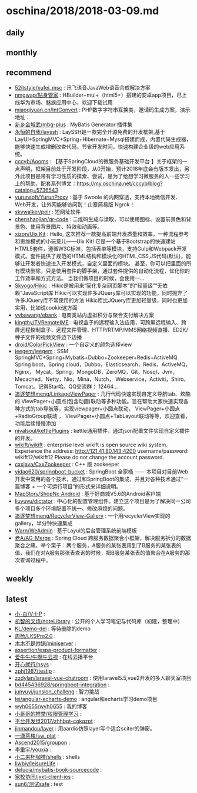 # oschina/2018/2018-03-09.md



## daily



## monthly



## recommend

- [52itstyle/xufei_msc](http://git.oschina.net/52itstyle/xufei_msc) : 讯飞语音JavaWeb语音合成解决方案
- [nmgwap/贴身管家](http://git.oschina.net/ldhblog/MyProjects) : HBuilder+mui+（html5+）搭建的安卓app项目，已上线华为市场、魅族应用中心，欢迎下载试用
- [miaoqiyuan.cn/IntConvert](http://git.oschina.net/mqycn/IntConvert) : PHP数字字符串互换类，邀请码生成方案，演示地址：
- [新乡金城武/mbg-plus](http://git.oschina.net/liuyuyu2333/mbg-plus) : MyBatis Generator 插件集
- [永恒的自我/layssh](http://git.oschina.net/run123456/layssh) : LaySSH是一款完全开源免费的开发框架,基于LayUI+SpringMVC+Spring+Hibernate+Mysql搭建而成，内置代码生成器，能够快速生成增删改查代码，节省开发时间，快速构建企业级的web应用系统。
- [cccyb/Aooms](http://git.oschina.net/cyb-javaer/Aooms) : 【基于SpringCloud的微服务基础开发平台 】关于框架的一点声明，框架目前处于开发阶段，从0开始，预计2018年底会有版本发出，另外此项目是带有学习性质的摸索、尝试，是为了给想学习微服务的人一些学习上的帮助，配套系列博文：https://my.oschina.net/cccyb/blog?catalog=5736543
- [yurunsoft/YurunProxy](http://git.oschina.net/yurunsoft/YurunProxy) : 基于 Swoole 的内网穿透，支持本地微信开发、Web开发，让外网能够访问到！山寨简易版 Ngrok！
- [skywalker/polr](http://git.oschina.net/skywalker512/polr) : 短网址软件
- [chenshaojian/qr-code](http://git.oschina.net/chenshaojian/qr-code) : 二维码生成与读取，可以使用图标、设置前景色和背景色、使用背景图片、特效和动画等。
- [xizon/Uix Kit](http://git.oschina.net/xizon/Uix-Kit) : Hello, 这次推荐一款提高前端开发质量和效率，一种流程参考和思维模式的小玩意儿——Uix Kit! 它是一个基于Bootstrap的快速建站HTML5套件，遵循W3C标准，包括表单等模块，支持Gulp和Webpack开发模式。套件提供了规范的HTML结构和模块化的HTML,CSS,JS代码(默认)，能够让开发者快速进入开发模式，自定义里面的模块。 甚至，你可以把里面的所有模块删除，只是使用套件的脚手架，通过套件提供的自动化流程，优化你的工作效率和方式方法。 当我们做项目的时候，会使用一...
- [Skyogo/Hikic](http://git.oschina.net/skyogo/Hikic) : Hikic是被用来“简化复杂网页脚本”的“轻量级”“无依赖”JavaScript库 Hikic可以实现许多JQuery库可以实现的功能，同时抛弃了许多JQuery库不常使用的方法 Hikic库比JQuery库更加轻量级，同时也更加实用，比如说cookie这方面
- [yybawang/ebank](http://git.oschina.net/qxr/ebank) : 电商类站内虚拟积分与聚合支付解决方案
- [kingthy/TVRemoteIME](http://git.oschina.net/kingthy/TVRemoteIME) : 电视盒子的远程输入法应用，可跨屏远程输入、跨屏远程控制盒子、远程文件管理、HTTP/RTMP/MMS网络视频直播、ED2K/种子文件的视频文件边下边播
- [droid/ColorPickView](http://git.oschina.net/droidXZ/ColorPickView) : 一个自定义的颜色选择view
- [jeegem/jeegem](http://git.oschina.net/jeegem/jeegem) : SSM SpringMVC+Spring+Mybatis+Dubbo+Zookeeper+Redis+ActiveMQ Spring boot，Spring cloud，Dubbo，Elasticsearch，Redis，ActiveMQ，Nginx， Mycat，Spring，MongoDB，ZeroMQ，Git，Nosql，Jvm，Mecached，Netty，Nio，Mina，Nutch， Webservice，Activiti，Shiro，Tomcat。记得Star哈。QQ交流群： 12464...
- [追逐梦想meng/LinkageViewPager](http://git.oschina.net/mengpeng920223/LinkageViewPager) : 几行代码快速实现自定义导航tab、炫酷的 ViewPager+小圆点(包含动画)联动等多种功能。旨在帮助大家快速实现各种方式的tab导航等，实现viewpager+小圆点联动， ViewPager+小圆点+RadioGroup联动 ， ViewPager+小圆点+TabLayout联动等等，欢迎查看，功能后续慢慢添加
- [nivalsoul/kettlePlugins](http://git.oschina.net/nivalsoul/kettlePlugins) : kettle通用插件，通过json配置文件实现自定义插件的开发。
- [wikift/wikift](http://git.oschina.net/qianmoQ/wikift) : enterprise level wikift is open source wiki system. Experience the address: http://121.41.80.143:4200 username/password: wikift12/wikift12 Please do not change the account password.
- [cxxjava/CxxZookeeper](http://git.oschina.net/cxxjava/CxxZookeeper) : C++ 版 zookeeper
- [yidao620/springboot-bucket](http://git.oschina.net/yidao620/springboot-bucket) : SpringBoot 全家桶 —— 本项目对目前Web开发中常用的各个技术，通过和SpringBoot的集成，并且对各种技术通过“一篇博客 + 一个可运行项目”的形式来详细说明。
- [MapStory/ShopNc Android](http://git.oschina.net/MapStory/ShopNc-Android) : 基于好商城V5.6的Android客户端
- [liuyuyu/dictator](http://git.oschina.net/liuyuyu/dictator) : 中心化的配置管理组件。建立这个项目是为了解决同一公司多个项目多个环境配置不统一、修改麻烦的问题。
- [追逐梦想meng/RecyclerView-Gallery](http://git.oschina.net/mengpeng920223/RecyclerView-Gallery) : 一个用recyclerView实现的gallery，半分钟快速集成
- [Warn/WeAdmin](http://git.oschina.net/lovetime/WeAdmin) : 基于Layui的后台管理系统前端模板
- [老A/AG-Merge](http://git.oschina.net/geek_qi/AG-Merge) : Spring Cloud 跨服务数据聚合小框架，解决服务拆分的数据聚合之痛。举个栗子：两个服务，A服务的某张表用到了B服务的某张表的值，我们在对A服务那张表查询的时候，把B服务某张表的值聚合在A服务的那次查询过程中。


## weekly



## latest

- [小-白/V-I-P](http://git.oschina.net/qq963540817/V-I-P) : 
- [机智的叉烧/noteLibrary](http://git.oschina.net/chashaozgr/noteLibrary) : 公开的个人学习笔记与代码库（初建，整理中）
- [KL/demo-del](http://git.oschina.net/KLLC/demo-del) : 等待删除的demo
- [周杨/LKSPro2.0](http://git.oschina.net/kyyzyzy/LKSPro2.0) : 
- [木木不是帅锅/miniserver](http://git.oschina.net/lycsoft_liyang/miniserver) : 
- [assertion/espa-product-formatter](http://git.oschina.net/hct0/espa-product-formatter) : 
- [爱牛牛/牛啊牛云视](http://git.oschina.net/aniuniu/bulls_and_cows) : 在线云播平台
- [开心就行/hsys](http://git.oschina.net/KaiXinJiuXing/hsys) : 
- [zphj1987/testip](http://git.oschina.net/zphj1987/testip) : 
- [zzdylan/laravel-vue-chatroom](http://git.oschina.net/zzdylan/laravel-vue-chatroom) : 使用laravel5.5,vue2开发的多人聊天室项目
- [bd445436928/springboot-integration](http://git.oschina.net/bd445436928/springboot-integration) : 
- [junyuyi/junsion_challeng](http://git.oschina.net/junyuyi/junsion_challeng) : 智力挑战
- [lei/angular-echarts-demo](http://git.oschina.net/leichangchun/angular-echarts-demo) : angular和echarts学习demo项目
- [wyh0655/wyh0655](http://git.oschina.net/wyh0655/wyh0655) : 我的博客
- [小哥哥的推举/权限管理学习](http://git.oschina.net/lurex/shot1) : 
- [平台开发组2017/zhhbpt-cgkqzpt](http://git.oschina.net/ptkfz/zhhbpt-cgkqzpt) : 
- [jinmandou/layer](http://git.oschina.net/jvbaopen/layer) : 用aardio仿照layer写个适合sciter的弹窗。
- [一潇茶楼/sw_plat](http://git.oschina.net/bobyco/sw_plat) : 
- [Ascend2015/groupon](http://git.oschina.net/Ascend2015/groupon) : 
- [李重宇/youxia](http://git.oschina.net/liyuhang712/youxia) : 
- [小二来杯咖啡/shells](http://git.oschina.net/Alexrander/shells) : shells
- [liwbiy/leisureLife](http://git.oschina.net/liwbiy/leisureLife) : 
- [delucia/mybatis-book-sourcecode](http://git.oschina.net/delucia/mybatis-book-sourcecode) : 
- [家校协同/jxxt-client-ios](http://git.oschina.net/jxxt/jxxt-client-ios) : 
- [sun6/测试safe](http://git.oschina.net/sun6/test_safe) : test